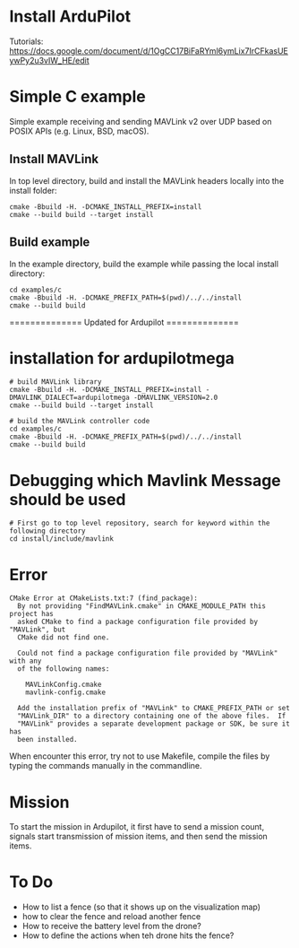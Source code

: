 # Install ArduPilot
Tutorials: https://docs.google.com/document/d/1OgCC17BiFaRYml6ymLix7IrCFkasUEywPy2u3vIW_HE/edit

# Simple C example

Simple example receiving and sending MAVLink v2 over UDP based on POSIX APIs (e.g. Linux, BSD, macOS).

## Install MAVLink

In top level directory, build and install the MAVLink headers locally into the install folder:

```
cmake -Bbuild -H. -DCMAKE_INSTALL_PREFIX=install
cmake --build build --target install
```

## Build example

In the example directory, build the example while passing the local install directory:

```
cd examples/c
cmake -Bbuild -H. -DCMAKE_PREFIX_PATH=$(pwd)/../../install
cmake --build build
```

============== Updated for Ardupilot ==============
# installation for ardupilotmega
```
# build MAVLink library
cmake -Bbuild -H. -DCMAKE_INSTALL_PREFIX=install -DMAVLINK_DIALECT=ardupilotmega -DMAVLINK_VERSION=2.0
cmake --build build --target install

# build the MAVLink controller code
cd examples/c
cmake -Bbuild -H. -DCMAKE_PREFIX_PATH=$(pwd)/../../install
cmake --build build
```

# Debugging which Mavlink Message should be used
```
# First go to top level repository, search for keyword within the following directory
cd install/include/mavlink
```

# Error
```
CMake Error at CMakeLists.txt:7 (find_package):
  By not providing "FindMAVLink.cmake" in CMAKE_MODULE_PATH this project has
  asked CMake to find a package configuration file provided by "MAVLink", but
  CMake did not find one.

  Could not find a package configuration file provided by "MAVLink" with any
  of the following names:

    MAVLinkConfig.cmake
    mavlink-config.cmake

  Add the installation prefix of "MAVLink" to CMAKE_PREFIX_PATH or set
  "MAVLink_DIR" to a directory containing one of the above files.  If
  "MAVLink" provides a separate development package or SDK, be sure it has
  been installed.
```

When encounter this error, try not to use Makefile, compile the files by typing the commands manually in the commandline.

# Mission
To start the mission in Ardupilot, it first have to send a mission count, signals start transmission of mission items, and then send the mission items.

# To Do
- How to list a fence (so that it shows up on the visualization map)
- how to clear the fence and reload another fence
- How to receive the battery level from the drone?
- How to define the actions when teh drone hits the fence?